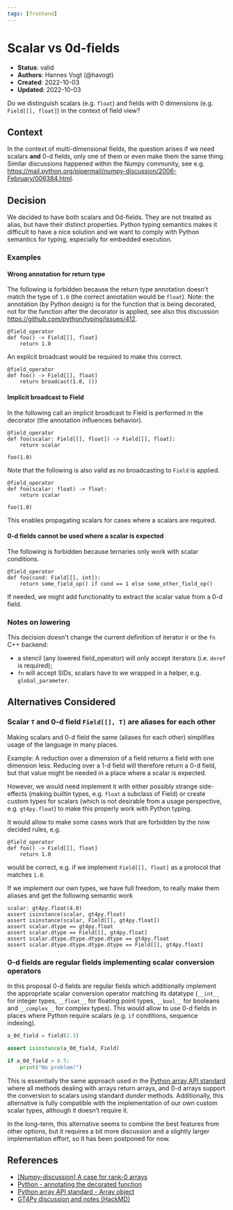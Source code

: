 ```yaml
---
tags: [frontend]
---
```


# Scalar vs 0d-fields

- **Status**: valid
- **Authors**: Hannes Vogt (@havogt)
- **Created**: 2022-10-03
- **Updated**: 2022-10-03

Do we distinguish scalars (e.g. `float`) and fields with 0 dimensions (e.g. `Field[[], float]`) in the context of field view?

## Context

In the context of multi-dimensional fields, the question arises if we need scalars **and** 0-d fields, only one of them or even make them the same thing. Similar discussions happened within the Numpy community, see e.g. https://mail.python.org/pipermail/numpy-discussion/2006-February/006384.html.

## Decision

We decided to have both scalars and 0d-fields. They are not treated as alias, but have their distinct properties. Python typing semantics makes it difficult to have a nice solution and we want to comply with Python semantics for typing, especially for embedded execution.

### Examples

#### Wrong annotation for return type

The following is forbidden because the return type annotation doesn't match the type of `1.0` (the correct annotation would be `float`).
Note: the annotation (by Python design) is for the function that is being decorated, not for the function after the decorator is applied, see also this discussion https://github.com/python/typing/issues/412.

```python=
@field_operator
def foo() -> Field[[], float]
    return 1.0
```

An explicit broadcast would be required to make this correct.

```python=
@field_operator
def foo() -> Field[[], float]
    return broadcast(1.0, ())
```

#### Implicit broadcast to Field

In the following call an implicit broadcast to Field is performed in the decorator (the annotation influences behavior).

```python=
@field_operator
def foo(scalar: Field[[], float]) -> Field[[], float]:
    return scalar

foo(1.0)
```

Note that the following is also valid as no broadcasting to `Field` is applied.

```python=
@field_operator
def foo(scalar: float) -> float:
    return scalar

foo(1.0)
```

This enables propagating scalars for cases where a scalars are required.

#### 0-d fields cannot be used where a scalar is expected

The following is forbidden because ternaries only work with scalar conditions.

```python=
@field_operator
def foo(cond: Field[[], int]):
    return some_field_op() if cond == 1 else some_other_field_op()
```

If needed, we might add functionality to extract the scalar value from a 0-d field.

### Notes on lowering

This decision doesn't change the current definition of iterator ir or the `fn` C++ backend:

- a stencil (any lowered field_operator) will only accept iterators (i.e. `deref` is required);
- `fn` will accept SIDs, scalars have to we wrapped in a helper, e.g. `global_parameter`.

## Alternatives Considered

### Scalar `T` and 0-d field `Field[[], T]` are aliases for each other

Making scalars and 0-d field the same (aliases for each other) simplifies usage of the language in many places.

Example: A reduction over a dimension of a field returns a field with one dimension less. Reducing over a 1-d field will therefore return a 0-d field, but that value might be needed in a place where a scalar is expected.

However, we would need implement it with either possibly strange side-effects (making builtin types, e.g. `float` a subclass of Field) or create custom types for scalars (which is not desirable from a usage perspective, e.g. `gt4py.float`) to make this properly work with Python typing.

It would allow to make some cases work that are forbidden by the now decided rules, e.g.

```python=
@field_operator
def foo() -> Field[[], float]
    return 1.0
```

would be correct, e.g. if we implement `Field[[], float]` as a protocol that matches `1.0`.

If we implement our own types, we have full freedom, to really make them aliases and get the following semantic work

```python=
scalar: gt4py.float(4.0)
assert isinstance(scalar, gt4py.float)
assert isinstance(scalar, Field[[], gt4py.float])
assert scalar.dtype == gt4py.float
assert scalar.dtype == Field[[], gt4py.float]
assert scalar.dtype.dtype.dtype.dtype == gt4py.float
assert scalar.dtype.dtype.dtype.dtype == Field[[], gt4py.float]
```

### 0-d fields are regular fields implementing scalar conversion operators

In this proposal 0-d fields are regular fields which additionally implement the appropriate scalar conversion operator matching its datatype (`__int__` for integer types, `__float__` for floating point types, `__bool__` for booleans and `__complex__` for complex types). This would allow to use 0-d fields in places where Python require scalars (e.g. `if` conditions, sequence indexing).

```python
a_0d_field = field(2.3)

assert isinstance(a_0d_field, Field)

if a_0d_field > 0.5:
    print("No problem!")
```

This is essentially the same approach used in the [Python array API standard](https://data-apis.org/array-api/latest/API_specification/array_object.html) where all methods dealing with arrays return arrays, and 0-d arrays support the conversion to scalars using standard _dunder_ methods. Additionally, this alternative is fully compatible with the implementation of our own custom scalar types, although it doesn't require it.

In the long-term, this alternative seems to combine the best features from other options, but it requires a bit more discussion and a slightly larger implementation effort, so it has been postponed for now.

## References <!-- optional -->

- [[Numpy-discussion] A case for rank-0 arrays](https://mail.python.org/pipermail/numpy-discussion/2006-February/006384.html)
- [Python - annotating the decorated function](https://github.com/python/typing/issues/412)
- [Python array API standard - Array object](https://data-apis.org/array-api/latest/API_specification/array_object.html)
- [GT4Py discussion and notes (HackMD)](https://hackmd.io/@gridtools/SyQ4vJ9Js)
